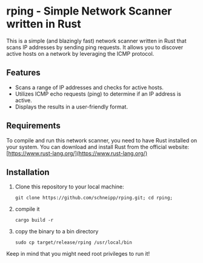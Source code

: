 # rping - Simple Network Scanner written in Rust

This is a simple (and blazingly fast) network scanner written in Rust that scans IP addresses by sending ping requests. It allows you to discover active hosts on a network by leveraging the ICMP protocol.

## Features

- Scans a range of IP addresses and checks for active hosts.
- Utilizes ICMP echo requests (ping) to determine if an IP address is active.
- Displays the results in a user-friendly format.

## Requirements

To compile and run this network scanner, you need to have Rust installed on your system. You can download and install Rust from the official website: [https://www.rust-lang.org/](https://www.rust-lang.org/)

## Installation

1. Clone this repository to your local machine:

   ```shell
   git clone https://github.com/schneipp/rping.git; cd rping;
   
2. compile it 
      ```shell
   cargo build -r
   
3. copy the binary to a bin directory
      ```shell
   sudo cp target/release/rping /usr/local/bin

Keep in mind that you might need root privileges to run it!
